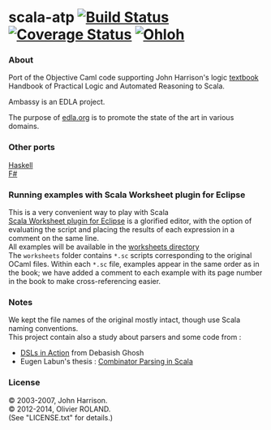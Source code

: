 # scala-atp [![Build Status](https://travis-ci.org/newca12/scala-atp.svg?branch=master)](https://travis-ci.org/newca12/scala-atp) [![Coverage Status](https://coveralls.io/repos/newca12/scala-atp/badge.png)](https://coveralls.io/r/newca12/scala-atp) [![Ohloh](http://www.openhub.net/p/scala-atp/widgets/project_thin_badge.gif)](https://www.openhub.net/p/scala-atp)

### About ###
Port of the Objective Caml code supporting John Harrison's logic [textbook](http://www.cambridge.org/catalogue/catalogue.asp?isbn=9780521899574) Handbook of Practical Logic and Automated Reasoning to Scala.

Ambassy is an EDLA project.

The purpose of [edla.org](http://www.edla.org) is to promote the state of the art in various domains.

### Other ports ###
[Haskell](https://github.com/newca12/haskell-atp)  
[F#](https://github.com/jack-pappas/fsharp-logic-examples)

### Running examples with Scala Worksheet plugin for Eclipse ###
This is a very convenient way to play with Scala  
[Scala Worksheet plugin for Eclipse](https://github.com/scala-ide/scala-worksheet) is a glorified editor, with the option of evaluating the script and placing the results of each expression in a comment on the same line.  
All examples will be available in the [worksheets directory](https://github.com/newca12/scala-atp/tree/master/worksheets)  
The `worksheets` folder contains `*.sc` scripts corresponding to the original OCaml files. Within each `*.sc` file, examples appear in the same order as in the book; we have added a comment to each example with its page number in the book to make cross-referencing easier.

### Notes ###
We kept the file names of the original mostly intact, though use Scala naming conventions.  
This project contain also a study about parsers and some code from :  
* [DSLs in Action](http://books.google.fr/books?id=SzD6RAAACAAJ&num=16&source=gbs_slider_cls_metadata_1003_mylibrary) from Debasish Ghosh  
* Eugen Labun's thesis : [Combinator Parsing in Scala](https://docs.google.com/file/d/0B7LbY7bJaltldVRhMHhfT1F4VkE/edit?pli=1)

### License ###
© 2003-2007, John Harrison.   
© 2012-2014, Olivier ROLAND.  
(See "LICENSE.txt" for details.)

